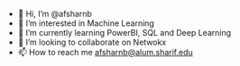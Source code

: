- 👋 Hi, I’m @afsharnb
- 👀 I’m interested in Machine Learning
- 🌱 I’m currently learning PowerBI, SQL and Deep Learning
- 💞️ I’m looking to collaborate on Netwokx
- 📫 How to reach me afsharnb@alum.sharif.edu

<!---
afsharnb/afsharnb is a ✨ special ✨ repository because its `README.md` (this file) appears on your GitHub profile.
You can click the Preview link to take a look at your changes.
--->
